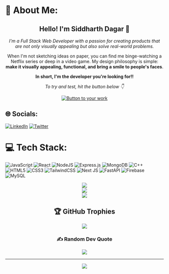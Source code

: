 # 💫 About Me:
<h2 align="center">Hello! I'm Siddharth Dagar 👋</h2>

<p align="center">
  <em>I'm a Full Stack Web Developer with a passion for creating products that are not only visually appealing but also solve real-world problems.</em>
</p>

<p align="center">
  When I'm not sketching ideas on paper, you can find me binge-watching a Netflix series or deep in a video game. My design philosophy is simple: <strong>make it visually appealing, functional, and bring a smile to people's faces</strong>.
</p>

<p align="center">
  <b>In short, I'm the developer you're looking for!!</b>
</p>

<p align="center">
  <em>To try and test, hit the button below 👇</em>
</p>

<!-- You can link this button to your portfolio, contact page, or a project -->
<p align="center">
  <a href="YOUR_LINK_HERE">
    <img src="https://img.shields.io/badge/-Check%20Out%20My%20Work-blue?style=for-the-badge&logo=appveyor" alt="Button to your work"/>
  </a>
</p>



## 🌐 Socials:
[![LinkedIn](https://img.shields.io/badge/LinkedIn-%230077B5.svg?logo=linkedin&logoColor=white)](https://linkedin.com/in/siddharthdagar25) [![Twitter](https://img.shields.io/badge/Twitter-%231DA1F2.svg?logo=Twitter&logoColor=white)](https://twitter.com/siddharthdagar_) 

# 💻 Tech Stack:
![JavaScript](https://img.shields.io/badge/javascript-%23323330.svg?style=for-the-badge&logo=javascript&logoColor=%23F7DF1E) 
![React](https://img.shields.io/badge/react-%2320232a.svg?style=for-the-badge&logo=react&logoColor=%2361DAFB) 
![NodeJS](https://img.shields.io/badge/node.js-6DA55F?style=for-the-badge&logo=node.js&logoColor=white) 
![Express.js](https://img.shields.io/badge/express.js-%23404d59.svg?style=for-the-badge&logo=express&logoColor=%2361DAFB) 
![MongoDB](https://img.shields.io/badge/MongoDB-%234ea94b.svg?style=for-the-badge&logo=mongodb&logoColor=white) 
![C++](https://img.shields.io/badge/c++-%2300599C.svg?style=for-the-badge&logo=c%2B%2B&logoColor=white) 
![HTML5](https://img.shields.io/badge/html5-%23E34F26.svg?style=for-the-badge&logo=html5&logoColor=white) 
![CSS3](https://img.shields.io/badge/css3-%231572B6.svg?style=for-the-badge&logo=css3&logoColor=white) 
![TailwindCSS](https://img.shields.io/badge/tailwindcss-%2338B2AC.svg?style=for-the-badge&logo=tailwind-css&logoColor=white) 
![Next JS](https://img.shields.io/badge/Next-black?style=for-the-badge&logo=next.js&logoColor=white) 
![FastAPI](https://img.shields.io/badge/FastAPI-005571?style=for-the-badge&logo=fastapi) 
![Firebase](https://img.shields.io/badge/firebase-%23039BE5.svg?style=for-the-badge&logo=firebase) 
![MySQL](https://img.shields.io/badge/mysql-%2300000f.svg?style=for-the-badge&logo=mysql&logoColor=white)

<div align="center">

  <!-- 📊 GitHub Stats -->
  <img src="https://github-readme-stats.vercel.app/api?username=Siddharth-Dagar-25&theme=flag-india&hide_border=false&include_all_commits=false&count_private=false"/><br/>
  <img src="https://github-readme-streak-stats.herokuapp.com/?user=Siddharth-Dagar-25&theme=flag-india&hide_border=false"/><br/>
  <img src="https://github-readme-stats.vercel.app/api/top-langs/?username=Siddharth-Dagar-25&theme=flag-india&hide_border=false&include_all_commits=false&count_private=false&layout=compact"/>

  <!-- 🏆 GitHub Trophies -->
  <h2>🏆 GitHub Trophies</h2>
  <img src="https://github-profile-trophy.vercel.app/?username=Siddharth-Dagar-25&theme=discord&no-frame=false&no-bg=true&margin-w=4"/>

  <!-- ✍️ Random Dev Quote -->
  <h3>✍️ Random Dev Quote</h3>
  <img src="https://quotes-github-readme.vercel.app/api?type=horizontal&theme=radical"/>


  ---
[![](https://visitcount.itsvg.in/api?id=Siddharth-Dagar-25&icon=0&color=11)](https://visitcount.itsvg.in)

</div>




<!-- Proudly created with GPRM ( https://gprm.itsvg.in ) -->
